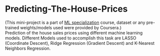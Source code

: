 # Predicting-The-House-Prices
(This mini-project is a part of <a href=https://www.coursera.org/specializations/machine-learning>ML specialization</a> course, dataset or any pre-trained weights/models used were provided by Coursera.)<br/>
Prediction of the house sales prices using different machine learning models.
Different Models used to accomplish this task are LASSO (Coordinate Descent), Ridge Regression (Gradient Descent) and K-Nearest Neighbors Regression.
